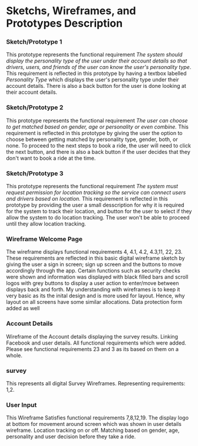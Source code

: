 # Sketchs, Wireframes, and Prototypes Description
### Sketch/Prototype 1
This prototype represents the functional requirement *The system should display the personality type of the user under their account details so that drivers, users, and friends of the user can know the user's personality type*. This requirement is reflected in this prototype by having a textbox labelled *Personality Type* which displays the user's personality type under their account details. There is also a back button for the user is done looking at their account details.

### Sketch/Prototype 2
This prototype represents the functional requirement *The user can choose to get matched based on gender, age or personality or even combine.* This requirement is reflected in this prototype by giving the user the option to choose between getting matched by personality type, gender, both, or none. To proceed to the next steps to book a ride, the user will need to click the next button, and there is also a back button if the user decides that they don't want to book a ride at the time.

### Sketch/Prototype 3
This prototype represents the functional requirement *The system must request permission for location tracking so the service can connect users and drivers based on location.* This requirement is reflected in this prototype by providing the user a small desscription for why it is required for the system to track their location, and button for the user to select if they allow the system to do location tracking. The user won't be able to proceed until they allow location tracking.

### Wireframe Welcome Page
The wireframe displays functional requirements 4, 4.1, 4.2, 4.3,11, 22, 23. These requirements are reflected in this basic digital wireframe sketch by giving the user a sign in screen; sign up screen and the buttons to move accordingly through the app. Certain functions such as security checks were shown and information was displayed with black filled bars and scroll logos with grey buttons to display a user action to enter/move between displays back and forth. My understanding with wireframes is to keep it very basic as its the inital design and is more used for layout. Hence, why layout on all screens have some similar allocations. Data protection form added as well 

### Account  Details
Wireframe of the Account details displaying the survey results. Linking Facebook and user details. All functional requirements which were added. Please see functional requirements 23 and 3 as its based on them on a whole. 

### survey
This represents all digital Survey Wireframes. Representing requirements: 1,2. 

### User Input
This Wireframe Satisfies functional requirements 7,8,12,19. The display logo at bottom for movement around screen which was shown in user details wireframe.  Location tracking on or off. Matching based on gender, age, personality and user decision before they take a ride. 
